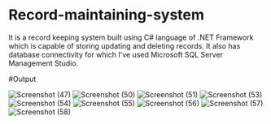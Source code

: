 # Record-maintaining-system
It is a record keeping system built using C# language of .NET Framework which is capable of storing updating and deleting records. It also has database connectivity for which I've used Microsoft SQL Server Management Studio.

#Output

![Screenshot (47)](https://user-images.githubusercontent.com/92260206/175657967-e845d68d-12da-45c0-bba6-0f938afdb80b.png)
![Screenshot (50)](https://user-images.githubusercontent.com/92260206/175657989-8693be9c-0999-42d9-a95f-6c3329f3dcd5.png)
![Screenshot (51)](https://user-images.githubusercontent.com/92260206/175658002-13cff445-ef13-42ba-a491-106044bd87fa.png)
![Screenshot (53)](https://user-images.githubusercontent.com/92260206/175658013-708879d4-81fb-48ce-9420-3b006647b0ce.png)
![Screenshot (54)](https://user-images.githubusercontent.com/92260206/175658025-edb92b19-47c4-4328-b1ff-c1a708975806.png)
![Screenshot (55)](https://user-images.githubusercontent.com/92260206/175658036-6cf5fc3b-6a9f-496b-8edf-c1bcf3e88d02.png)
![Screenshot (56)](https://user-images.githubusercontent.com/92260206/175658082-3ac11982-ad89-4094-b618-91ffa8b5b6a6.png)
![Screenshot (57)](https://user-images.githubusercontent.com/92260206/175658090-22e877cc-8d1e-4490-a613-05bf0ab05191.png)
![Screenshot (58)](https://user-images.githubusercontent.com/92260206/175658111-33db2dad-b671-4490-be50-701cafcbda64.png)
